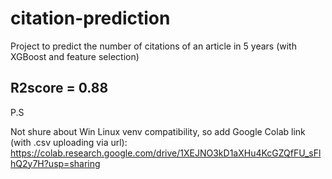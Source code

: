 # citation-prediction

Project to predict the number of citations of an article in 5 years (with XGBoost and feature selection)

## R2score = 0.88

P.S

Not shure about Win Linux venv compatibility, so add Google Colab link (with .csv uploading via url): https://colab.research.google.com/drive/1XEJNO3kD1aXHu4KcGZQfFU_sFlhQ2y7H?usp=sharing

